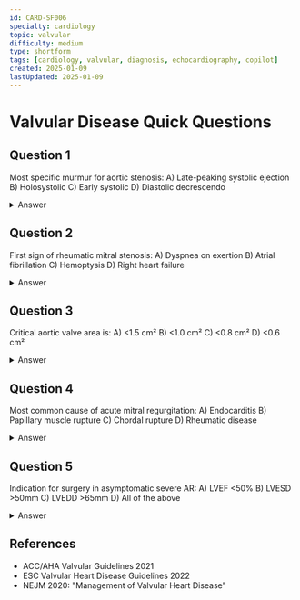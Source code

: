 ```yaml
---
id: CARD-SF006
specialty: cardiology
topic: valvular
difficulty: medium
type: shortform
tags: [cardiology, valvular, diagnosis, echocardiography, copilot]
created: 2025-01-09
lastUpdated: 2025-01-09
---
```


# Valvular Disease Quick Questions

## Question 1
Most specific murmur for aortic stenosis:
A) Late-peaking systolic ejection
B) Holosystolic
C) Early systolic
D) Diastolic decrescendo

<details>
<summary>Answer</summary>
A) Late-peaking systolic ejection - Classic AS finding
</details>

## Question 2
First sign of rheumatic mitral stenosis:
A) Dyspnea on exertion
B) Atrial fibrillation
C) Hemoptysis
D) Right heart failure

<details>
<summary>Answer</summary>
A) Dyspnea on exertion - Earliest symptom
</details>

## Question 3
Critical aortic valve area is:
A) <1.5 cm²
B) <1.0 cm²
C) <0.8 cm²
D) <0.6 cm²

<details>
<summary>Answer</summary>
B) <1.0 cm² - Severe stenosis threshold
</details>

## Question 4
Most common cause of acute mitral regurgitation:
A) Endocarditis
B) Papillary muscle rupture
C) Chordal rupture
D) Rheumatic disease

<details>
<summary>Answer</summary>
B) Papillary muscle rupture - Post-MI complication
</details>

## Question 5
Indication for surgery in asymptomatic severe AR:
A) LVEF <50%
B) LVESD >50mm
C) LVEDD >65mm
D) All of the above

<details>
<summary>Answer</summary>
D) All of the above - Class I indications
</details>

## References
- ACC/AHA Valvular Guidelines 2021
- ESC Valvular Heart Disease Guidelines 2022
- NEJM 2020: "Management of Valvular Heart Disease"
